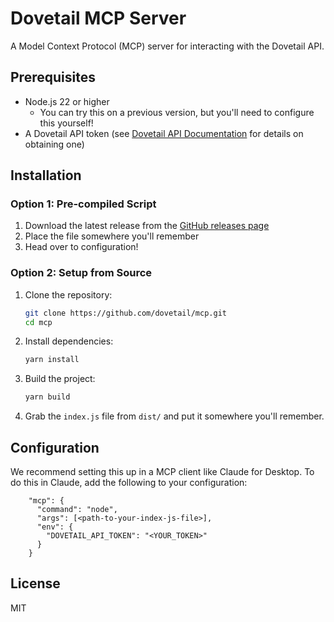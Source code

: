 # Dovetail MCP Server

A Model Context Protocol (MCP) server for interacting with the Dovetail API.

## Prerequisites

- Node.js 22 or higher
   - You can try this on a previous version, but you'll need to configure this yourself!
- A Dovetail API token (see [Dovetail API Documentation](https://developers.dovetail.com/docs/introduction) for details on obtaining one)

## Installation

### Option 1: Pre-compiled Script

1. Download the latest release from the [GitHub releases page](https://github.com/dovetail/mcp/releases)
2. Place the file somewhere you'll remember
3. Head over to configuration!

### Option 2: Setup from Source

1. Clone the repository:
   ```bash
   git clone https://github.com/dovetail/mcp.git
   cd mcp
   ```

2. Install dependencies:
   ```bash
   yarn install
   ```

3. Build the project:
   ```bash
   yarn build
   ```

4. Grab the `index.js` file from `dist/` and put it somewhere you'll remember.

## Configuration

We recommend setting this up in a MCP client like Claude for Desktop. To do this in Claude, add the following to your configuration:

```
    "mcp": {
      "command": "node",
      "args": [<path-to-your-index-js-file>],
      "env": {
        "DOVETAIL_API_TOKEN": "<YOUR_TOKEN>"
      }
    }
```

## License

MIT


